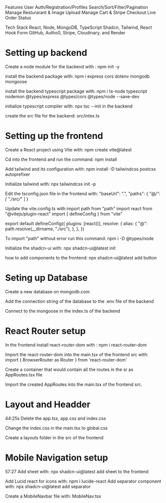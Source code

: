 Features 
User Auth/Registration/Profiles
Search/Sort/Filter/Pagination
Manage Resturarant & Image Upload
Manage Cart & Stripe Checkout
Live Order Status

Tech Stack 
React, Node, MongoDB, TypeScript
Shadcn, Tailwind, React Hook Form
GitHub, Autho0, Stripe, Cloudinary, and Render

# Setting up  backend
Create a node module for the backend with : npm init -y 

install the backend package with: npm i express cors dotenv mongodb mongoose

install the backend typescript package with: npm i ts-node typescript nodemon @types/express @types/cors @types/node --save-dev

initialize typescript compiler with: npx tsc --init in the backend 

create the src file for the backend: src/intex.ts


# Setting up the frontend 

Create a React project using Vite with: npm create vite@latest

Cd into the frontend and run the command: npm install

Add tailwind and its configuration with: npm install -D tailwindcss postcss autoprefixer 

Initialize tailwind with: npx tailwindcss init -p

Edit the tsconfig.json file in the frontend with:   "baseUrl": ".",
    "paths": {
      "@/*": [
        "./src/*"
      ]
    }

Update the vite.config.ts with 
import path from "path"
import react from "@vitejs/plugin-react"
import { defineConfig } from "vite"

export default defineConfig({
  plugins: [react()],
  resolve: {
    alias: {
      "@": path.resolve(__dirname, "./src"),
    },
  },
})

To import "path" without error run this command: npm i -D @types/node


Initialize the shadcn-ui with: npx shadcn-ui@latest init

how to add components to the frontend: npx shadcn-ui@latest add button


# Seting up Database
Create a new database on mongodb.com 

Add the connection string of the database to the .env file of the backend

Connect to the mongoose in the index.ts of the backend

# React Router setup
In the frontend install react-router-dom with : npm i react-router-dom

Import the react-router-dom into the main.tsx of the frontend src with: import { BrowserRouter as Router } from 'react-router-dom' 

Create a container that would contain all the routes in the sr as AppRoutes.tsx file

Import the created AppRoutes into the main.tsx of the frontend src.

# Layout and Headder
44:25s
Delete the app.tsx, app.css and index.css

Change the index.css in the main.tsx to global.css

Create a layouts folder in the src of the frontend

# Mobile Navigation setup
57:27
Add sheet with: npx shadcn-ui@latest add sheet to the frontend

Add Lucid react for icons with: npm i lucide-react
Add separator component with: npx shadcn-ui@latest add separator

Create a MobileNavbar file with: MobileNav.tsx